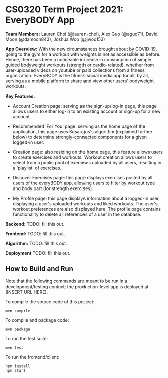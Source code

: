 # CS0320 Term Project 2021: EveryBODY App

**Team Members:**
Lauren Choi (@lauren-choi), Alex Guo (@aguo71), David Moon (@damoon843), Joshua Woo (@jwoo153)

**App Overview:** With the new circumstances brought about by COVID-19, going to the gym for a workout with weights is not as accessible as before. Hence, there has been a noticeable increase in consumption of simple guided bodyweight workouts (strength or cardio-related), whether from user-uploaded videos on youtube or paid collections from a fitness organization. EveryBODY is the fitness social media app for all, by all, serving as a mobile platform to share and view other users' bodyweight workouts.

**Key Features:**

- Account Creation page: serving as the sign-up/log-in page, this page allows users to either log-in to an existing account or sign-up for a new account.

- Recommended 'For You' page: serving as the home page of the application, this page uses Kosarajus's algorithm (explained further below) to determine strongly-connected components for a given logged-in user. 

- Creation page: also residing on the home page, this feature allows users to create exercises and workouts. Workout creation allows users to select from a public pool of exercises uploaded by all users, resulting in a 'playlist' of exercises. 

- Discover Exercises page: this page displays exercises posted by all users of the everyBODY app, allowing users to filter by workout type and body part (for strength exercises).

- My Profile page: this page displays information about a logged-in user, displaying a user's uploaded workouts and liked workouts. The user's workout preferences are also displayed here. The profile page contains functionality to delete all references of a user in the database.

**Backend:** TODO: fill this out.

**Frontend:** TODO: fill this out.

**Algorithm:** TODO: fill this out.

**Deployment** TODO: fill this out.

## How to Build and Run
Note that the following commands are meant to be run in a development/testing context; the production-level app is deployed at (INSERT URL HERE).  

To compile the source code of this project:
```
mvn compile
```
To compile and package code:
```
mvn package
```
To run the test suite:
```
mvn test
```
To run the frontend/client:
```
npm install
npm start
```
